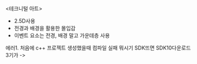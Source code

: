 <테크니털 아트>
- 2.5D사용
- 전경과 배경을 활용한 몰입감
- 이벤트 요소는 전경, 배경 말고 가운데층 사용



에러1.
처음에 c++ 프로젝트 생성했을때 컴파일 실패 뭐시기 SDK뜨면 SDK10다운로드  3기가
-> 

